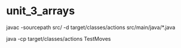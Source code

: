 # unit_3_arrays

javac -sourcepath src/ -d target/classes/actions src/main/java/*.java

java -cp target/classes/actions TestMoves
